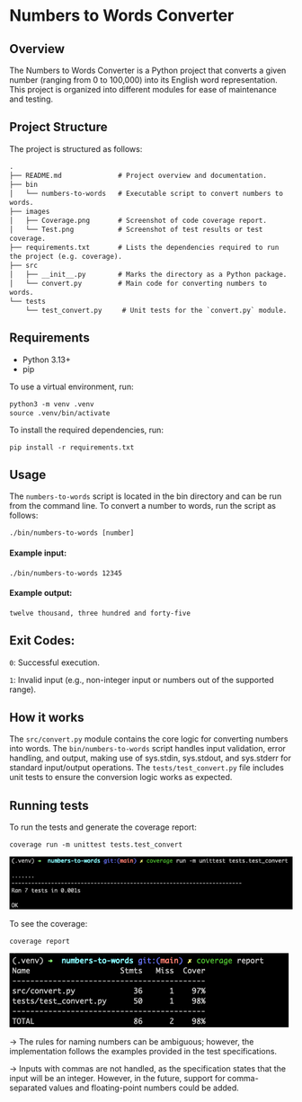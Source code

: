 # Numbers to Words Converter
## Overview
The Numbers to Words Converter is a Python project that converts a given number (ranging from 0 to 100,000) into its English word representation. This project is organized into different modules for ease of maintenance and testing.

## Project Structure
The project is structured as follows:

```
.
├── README.md              # Project overview and documentation.
├── bin
│   └── numbers-to-words   # Executable script to convert numbers to words.
├── images
│   ├── Coverage.png       # Screenshot of code coverage report.
│   └── Test.png           # Screenshot of test results or test coverage.
├── requirements.txt       # Lists the dependencies required to run the project (e.g. coverage).
├── src
│   ├── __init__.py        # Marks the directory as a Python package.
│   └── convert.py         # Main code for converting numbers to words.
└── tests
    └── test_convert.py     # Unit tests for the `convert.py` module.
```

## Requirements
- Python 3.13+
- pip

To use a virtual environment, run:
```
python3 -m venv .venv
source .venv/bin/activate
```

To install the required dependencies, run:
```
pip install -r requirements.txt
```

## Usage
The `numbers-to-words` script is located in the bin directory and can be run from the command line. 
To convert a number to words, run the script as follows:

```
./bin/numbers-to-words [number]
```

#### Example input:

```
./bin/numbers-to-words 12345
```
#### Example output:

```
twelve thousand, three hundred and forty-five
```
## Exit Codes: 
`0`: Successful execution.

`1`: Invalid input (e.g., non-integer input or numbers out of the supported range).

## How it works
The `src/convert.py` module contains the core logic for converting numbers into words.
The `bin/numbers-to-words` script handles input validation, error handling, and output, making use of sys.stdin, sys.stdout, and sys.stderr for standard input/output operations.
The `tests/test_convert.py` file includes unit tests to ensure the conversion logic works as expected.

## Running tests
To run the tests and generate the coverage report:
```
coverage run -m unittest tests.test_convert
```
![Tests](images/test.png)


To see the coverage:

```
coverage report
```
![Coverage](images/coverage.png)



-> The rules for naming numbers can be ambiguous; however, the implementation follows the examples provided in the test specifications.

-> Inputs with commas are not handled, as the specification states that the input will be an integer. However, in the future, support for comma-separated values and floating-point numbers could be added.